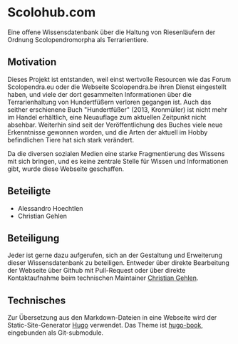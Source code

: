 # Scolohub.com

Eine offene Wissensdatenbank über die Haltung von Riesenläufern der Ordnung Scolopendromorpha als Terrarientiere.

## Motivation

Dieses Projekt ist entstanden, weil einst wertvolle Resourcen wie das Forum Scolopendra.eu oder die Webseite Scolopendra.be ihren Dienst eingestellt haben, und viele der dort gesammelten Informationen über die Terrarienhaltung von Hundertfüßern verloren gegangen ist. Auch das seither erschienene Buch "Hundertfüßer" (2013, Kronmüller) ist nicht mehr im Handel erhältlich, eine Neuauflage zum aktuellen Zeitpunkt nicht absehbar. Weiterhin sind seit der Veröffentlichung des Buches viele neue Erkenntnisse gewonnen worden, und die Arten der aktuell im Hobby befindlichen Tiere hat sich stark verändert.  

Da die diversen sozialen Medien eine starke Fragmentierung des Wissens mit sich bringen, und es keine zentrale Stelle für Wissen und Informationen gibt, wurde diese Webseite geschaffen.

## Beteiligte

- Alessandro Hoechtlen
- Christian Gehlen

## Beteiligung

Jeder ist gerne dazu aufgerufen, sich an der Gestaltung und Erweiterung dieser Wissensdatenbank zu beteiligen. Entweder über direkte Bearbeitung der Webseite über Github mit Pull-Request oder über direkte Kontaktaufnahme beim technischen Maintainer [Christian Gehlen](mailto:chr.schmitz01@gmail.com).

## Technisches

Zur Übersetzung aus den Markdown-Dateien in eine Webseite wird der Static-Site-Generator [Hugo](https://gohugo.io) verwendet. Das Theme ist [hugo-book](https://github.com/alex-shpak/hugo-book), eingebunden als Git-submodule.
